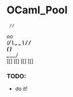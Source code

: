 # OCaml_Pool #


     //
   _oo\
  (__/ \  _  _
     \  \/ \/ \
     (         )\
      \_______/  \
       [[] [[]
       [[] [[]



### TODO: ###

* do it!